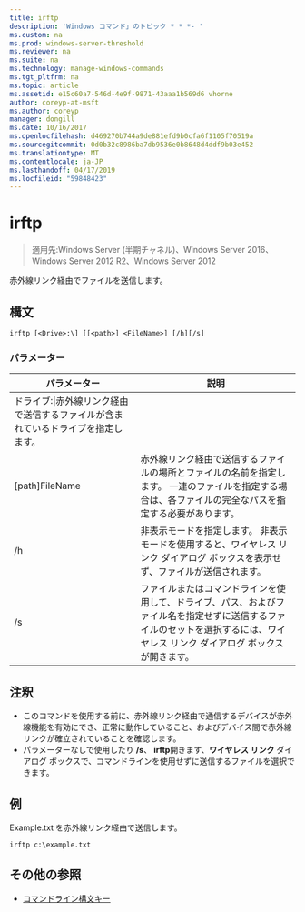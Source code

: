 ```yaml
---
title: irftp
description: 'Windows コマンド」のトピック * * *- '
ms.custom: na
ms.prod: windows-server-threshold
ms.reviewer: na
ms.suite: na
ms.technology: manage-windows-commands
ms.tgt_pltfrm: na
ms.topic: article
ms.assetid: e15c60a7-546d-4e9f-9871-43aaa1b569d6 vhorne
author: coreyp-at-msft
ms.author: coreyp
manager: dongill
ms.date: 10/16/2017
ms.openlocfilehash: d469270b744a9de881efd9b0cfa6f1105f70519a
ms.sourcegitcommit: 0d0b32c8986ba7db9536e0b8648d4ddf9b03e452
ms.translationtype: MT
ms.contentlocale: ja-JP
ms.lasthandoff: 04/17/2019
ms.locfileid: "59848423"
---
```

# <a name="irftp"></a>irftp

>適用先:Windows Server (半期チャネル)、Windows Server 2016、Windows Server 2012 R2、Windows Server 2012

赤外線リンク経由でファイルを送信します。    
## <a name="syntax"></a>構文  
```  
irftp [<Drive>:\] [[<path>] <FileName>] [/h][/s]  
```  

### <a name="parameters"></a>パラメーター  
|パラメーター|説明|  
|-------|--------|  
|ドライブ:\|赤外線リンク経由で送信するファイルが含まれているドライブを指定します。|  
|[path]FileName|赤外線リンク経由で送信するファイルの場所とファイルの名前を指定します。 一連のファイルを指定する場合は、各ファイルの完全なパスを指定する必要があります。|  
|/h|非表示モードを指定します。 非表示モードを使用すると、ワイヤレス リンク ダイアログ ボックスを表示せず、ファイルが送信されます。|  
|/s|ファイルまたはコマンドラインを使用して、ドライブ、パス、およびファイル名を指定せずに送信するファイルのセットを選択するには、ワイヤレス リンク ダイアログ ボックスが開きます。|  

## <a name="remarks"></a>注釈  
-   このコマンドを使用する前に、赤外線リンク経由で通信するデバイスが赤外線機能を有効にでき、正常に動作していること、およびデバイス間で赤外線リンクが確立されていることを確認します。  
-   パラメーターなしで使用したり **/s**、 **irftp**開きます、**ワイヤレス リンク** ダイアログ ボックスで、コマンドラインを使用せずに送信するファイルを選択できます。  

## <a name="BKMK_Examples"></a>例  
Example.txt を赤外線リンク経由で送信します。  
```  
irftp c:\example.txt  
```  

## <a name="additional-references"></a>その他の参照  
-   [コマンドライン構文キー](command-line-syntax-key.md)  
